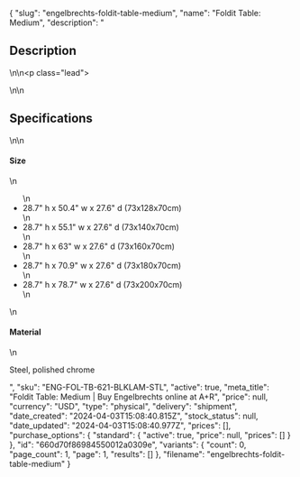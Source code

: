 {
  "slug": "engelbrechts-foldit-table-medium",
  "name": "Foldit Table: Medium",
  "description": "<h2>Description</h2>\n<!-- split -->\n<p class=\"lead\"> </p>\n<!-- split -->\n<h2>Specifications</h2>\n<!-- split -->\n<h4>Size</h4>\n<ul>\n<li>28.7\" h x 50.4\" w x 27.6\" d (73x128x70cm)</li>\n<li>28.7\" h x 55.1\" w x 27.6\" d (73x140x70cm)</li>\n<li>28.7\" h x 63\" w x 27.6\" d (73x160x70cm)</li>\n<li>28.7\" h x 70.9\" w x 27.6\" d (73x180x70cm)</li>\n<li>28.7\" h x 78.7\" w x 27.6\" d (73x200x70cm)</li>\n</ul>\n<h4>Material</h4>\n<p>Steel, polished chrome</p>",
  "sku": "ENG-FOL-TB-621-BLKLAM-STL",
  "active": true,
  "meta_title": "Foldit Table: Medium | Buy Engelbrechts online at A+R",
  "price": null,
  "currency": "USD",
  "type": "physical",
  "delivery": "shipment",
  "date_created": "2024-04-03T15:08:40.815Z",
  "stock_status": null,
  "date_updated": "2024-04-03T15:08:40.977Z",
  "prices": [],
  "purchase_options": {
    "standard": {
      "active": true,
      "price": null,
      "prices": []
    }
  },
  "id": "660d70f86984550012a0309e",
  "variants": {
    "count": 0,
    "page_count": 1,
    "page": 1,
    "results": []
  },
  "filename": "engelbrechts-foldit-table-medium"
}